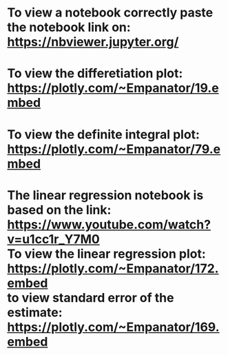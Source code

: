 # To view a notebook correctly paste the notebook link on: <br /> https://nbviewer.jupyter.org/ 
# To view the differetiation plot: <br /> https://plotly.com/~Empanator/19.embed
# To view the definite integral plot: <br />https://plotly.com/~Empanator/79.embed
# The linear regression notebook is based on the link: <br /> https://www.youtube.com/watch?v=u1cc1r_Y7M0 <br /> To view the linear regression plot: <br /> https://plotly.com/~Empanator/172.embed <br /> to view standard error of the estimate: <br /> https://plotly.com/~Empanator/169.embed
